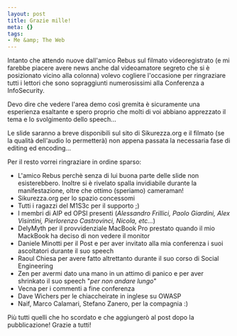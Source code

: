 ```yaml
--- 
layout: post
title: Grazie mille!
meta: {}
tags: 
- Me &amp; The Web
---
```

Intanto che attendo nuove dall'amico Rebus sul filmato videoregistrato (e mi farebbe piacere avere news anche dal videoamatore segreto che si è posizionato vicino alla colonna) volevo cogliere l'occasione per ringraziare tutti i lettori che sono sopraggiunti numerosissimi alla Conferenza a InfoSecurity.  
  
Devo dire che vedere l'area demo così gremita è sicuramente una esperienza esaltante e spero proprio che molti di voi abbiano apprezzato il tema e lo svolgimento dello speech...  
  
Le slide saranno a breve disponibili sul sito di Sikurezza.org e il filmato (se la qualità dell'audio lo permetterà) non appena passata la necessaria fase di editing ed encoding...  
  
Per il resto vorrei ringraziare in ordine sparso:  
  
* L'amico Rebus perchè senza di lui buona parte delle slide non esisterebbero. Inoltre si è rivelato spalla invidiabile durante la manifestazione, oltre che ottimo (speriamo) cameraman!
* Sikurezza.org per lo spazio concessomi
* Tutti i ragazzi del M1S3c per il supporto ;)
* I membri di AIP ed OPSI presenti (*Alessandro Frillici, Paolo Giardini, Alex Visintini, Pierlorenzo Castrovinci, Nicola, etc...*)
* DelyMyth per il provvidenziale MacBook Pro prestato quando il mio MackBook ha deciso di non vedere il monitor
* Daniele Minotti per il Post e per aver invitato alla mia conferenza i suoi ascoltatori durante il suo speech
* Raoul Chiesa per avere fatto altrettanto durante il suo corso di Social Engineering
* Zen per avermi dato una mano in un attimo di panico e per aver shrinkato il suo speech "*per non andare lungo*"
* Vecna per i commenti a fine conferenza
* Dave Wichers per le chiaccheirate in inglese su OWASP
* Naif, Marco Calamari, Stefano Zanero, per la compagnia :)  
  
Più tutti quelli che ho scordato e che aggiungerò al post dopo la pubblicazione! Grazie a tutti! 
